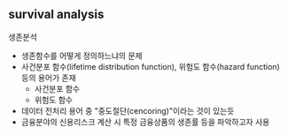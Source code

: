 
survival analysis 
------------------

생존분석

  * 생존함수를 어떻게 정의하느냐의 문제
  * 사건분포 함수(lifetime distribution function), 위험도 함수(hazard function) 등의 용어가 존재
    * 사건분포 함수
    * 위험도 함수
  * 데이터 전처리 용어 중 "중도절단(cencoring)"이라는 것이 있는듯
  * 금융분야의 신용리스크 계산 시 특정 금융상품의 생존률 등을 파악하고자 사용 
